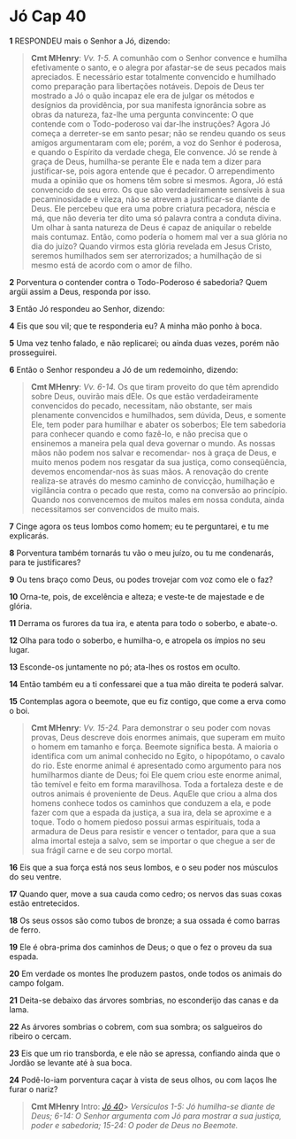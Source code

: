 # Jó Cap 40

**1** 	RESPONDEU mais o Senhor a Jó, dizendo:

> **Cmt MHenry**: *Vv. 1-5.* A comunhão com o Senhor convence e humilha efetivamente o santo, e o alegra por afastar-se de seus pecados mais apreciados. E necessário estar totalmente convencido e humilhado como preparação para libertações notáveis. Depois de Deus ter mostrado a Jó o quão incapaz ele era de julgar os métodos e desígnios da providência, por sua manifesta ignorância sobre as obras da natureza, faz-lhe uma pergunta convincente: O que contende com o Todo-poderoso vai dar-lhe instruções? Agora Jó começa a derreter-se em santo pesar; não se rendeu quando os seus amigos argumentaram com ele; porém, a voz do Senhor é poderosa, e quando o Espírito da verdade chega, Ele convence. Jó se rende à graça de Deus, humilha-se perante Ele e nada tem a dizer para justificar-se, pois agora entende que é pecador. O arrependimento muda a opinião que os homens têm sobre si mesmos. Agora, Jó está convencido de seu erro. Os que são verdadeiramente sensíveis à sua pecaminosidade e vileza, não se atrevem a justificar-se diante de Deus. Ele percebeu que era uma pobre criatura pecadora, néscia e má, que não deveria ter dito uma só palavra contra a conduta divina. Um olhar à santa natureza de Deus é capaz de aniquilar o rebelde mais contumaz. Então, como podería o homem mal ver a sua glória no dia do juízo? Quando virmos esta glória revelada em Jesus Cristo, seremos humilhados sem ser aterrorizados; a humilhação de si mesmo está de acordo com o amor de filho.

**2** 	Porventura o contender contra o Todo-Poderoso é sabedoria? Quem argüi assim a Deus, responda por isso.

**3** 	Então Jó respondeu ao Senhor, dizendo:

**4** 	Eis que sou vil; que te responderia eu? A minha mão ponho à boca.

**5** 	Uma vez tenho falado, e não replicarei; ou ainda duas vezes, porém não prosseguirei.

**6** 	Então o Senhor respondeu a Jó de um redemoinho, dizendo:

> **Cmt MHenry**: *Vv. 6-14.* Os que tiram proveito do que têm aprendido sobre Deus, ouvirão mais dEle. Os que estão verdadeiramente convencidos do pecado, necessitam, não obstante, ser mais plenamente convencidos e humilhados, sem dúvida, Deus, e somente Ele, tem poder para humilhar e abater os soberbos; Ele tem sabedoria para conhecer quando e como fazê-lo, e não precisa que o ensinemos a maneira pela qual deva governar o mundo. As nossas mãos não podem nos salvar e recomendar- nos à graça de Deus, e muito menos podem nos resgatar da sua justiça, como conseqüência, devemos encomendar-nos às suas mãos. A renovação do crente realiza-se através do mesmo caminho de convicção, humilhação e vigilância contra o pecado que resta, como na conversão ao princípio. Quando nos convencemos de muitos males em nossa conduta, ainda necessitamos ser convencidos de muito mais.

**7** 	Cinge agora os teus lombos como homem; eu te perguntarei, e tu me explicarás.

**8** 	Porventura também tornarás tu vão o meu juízo, ou tu me condenarás, para te justificares?

**9** 	Ou tens braço como Deus, ou podes trovejar com voz como ele o faz?

**10** 	Orna-te, pois, de excelência e alteza; e veste-te de majestade e de glória.

**11** 	Derrama os furores da tua ira, e atenta para todo o soberbo, e abate-o.

**12** 	Olha para todo o soberbo, e humilha-o, e atropela os ímpios no seu lugar.

**13** 	Esconde-os juntamente no pó; ata-lhes os rostos em oculto.

**14** 	Então também eu a ti confessarei que a tua mão direita te poderá salvar.

**15** 	Contemplas agora o beemote, que eu fiz contigo, que come a erva como o boi.

> **Cmt MHenry**: *Vv. 15-24.* Para demonstrar o seu poder com novas provas, Deus descreve dois enormes animais, que superam em muito o homem em tamanho e força. Beemote significa besta. A maioria o identifica com um animal conhecido no Egito, o hipopótamo, o cavalo do rio. Este enorme animal é apresentado como argumento para nos humilharmos diante de Deus; foi Ele quem criou este enorme animal, tão temível e feito em forma maravilhosa. Toda a fortaleza deste e de outros animais é proveniente de Deus. AquEle que criou a alma dos homens conhece todos os caminhos que conduzem a ela, e pode fazer com que a espada da justiça, a sua ira, dela se aproxime e a toque. Todo o homem piedoso possui armas espirituais, toda a armadura de Deus para resistir e vencer o tentador, para que a sua alma imortal esteja a salvo, sem se importar o que chegue a ser de sua frágil carne e de seu corpo mortal.

**16** 	Eis que a sua força está nos seus lombos, e o seu poder nos músculos do seu ventre.

**17** 	Quando quer, move a sua cauda como cedro; os nervos das suas coxas estão entretecidos.

**18** 	Os seus ossos são como tubos de bronze; a sua ossada é como barras de ferro.

**19** 	Ele é obra-prima dos caminhos de Deus; o que o fez o proveu da sua espada.

**20** 	Em verdade os montes lhe produzem pastos, onde todos os animais do campo folgam.

**21** 	Deita-se debaixo das árvores sombrias, no esconderijo das canas e da lama.

**22** 	As árvores sombrias o cobrem, com sua sombra; os salgueiros do ribeiro o cercam.

**23** 	Eis que um rio transborda, e ele não se apressa, confiando ainda que o Jordão se levante até à sua boca.

**24** 	Podê-lo-iam porventura caçar à vista de seus olhos, ou com laços lhe furar o nariz?


> **Cmt MHenry** Intro: *[Jó 40](../18A-Jo/40.md#0)*> *Versículos 1-5: Jó humilha-se diante de Deus; 6-14: O Senhor argumenta com Jó para mostrar a sua justiça, poder e sabedoria; 15-24: O poder de Deus no Beemote.*